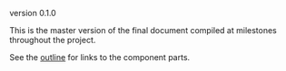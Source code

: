 version 0.1.0

This is the master version of the final document compiled at milestones throughout the project. 

See the [outline](https://github.com/ASU-CPI/honest-pi/blob/master/article/outline.md) for links to the component parts.
